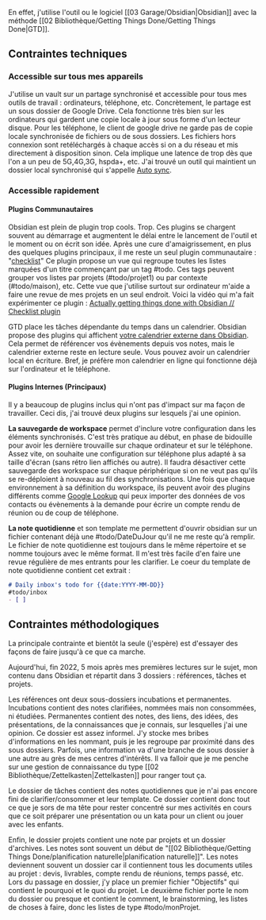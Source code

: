 En effet, j'utilise l'outil ou le logiciel [[03 Garage/Obsidian|Obsidian]] avec la méthode [[02 Bibliothèque/Getting Things Done/Getting Things Done|GTD]].

## Contraintes techniques

### Accessible sur tous mes appareils
J'utilise un vault sur un partage synchronisé et accessible pour tous mes outils de travail : ordinateurs, téléphone, etc.
Concrètement, le partage est un sous dossier de Google Drive.
Cela fonctionne très bien sur les ordinateurs qui gardent une copie locale à jour sous forme d'un lecteur disque.
Pour les téléphone, le client de google drive ne garde pas de copie locale synchronisée de fichiers ou de sous dossiers.
Les fichiers hors connexion sont retéléchargés à chaque accès si on a du réseau  et mis directement à disposition sinon.
Cela implique une latence de trop dès que l'on a un peu de 5G,4G,3G, hspda+, etc.
J'ai trouvé un outil qui maintient un dossier local synchronisé qui s'appelle [Auto sync](https://play.google.com/store/apps/details?id=com.ttxapps.drivesync).

### Accessible rapidement

#### Plugins Communautaires

Obsidian est plein de plugin trop cools.
Trop.
Ces plugins se chargent souvent au démarrage et augmentent le délai entre le lancement de l'outil et le moment ou on écrit son idée.
Après une cure d'amaigrissement, en plus des quelques plugins principaux, il me reste un seul plugin communautaire : "[checklist](https://obsidian.md/plugins?id=obsidian-checklist-plugin)"
Ce plugin propose un vue qui regroupe toutes les listes marquées d'un titre commençant par un tag \#todo.
Ces tags peuvent grouper vos listes par projets (\#todo/projet1) ou par contexte (\#todo/maison), etc.
Cette vue que j'utilise surtout sur ordinateur m'aide a faire une revue de mes projets en un seul endroit.
Voici la vidéo qui m'a fait expérimenter ce plugin :
[Actually getting things done with Obsidian // Checklist plugin](https://www.youtube.com/watch?v=ODhHTngIMJE)

GTD place les tâches dépendante du temps dans un calendrier.
Obsidian propose des plugins qui affichent [votre calendrier externe dans Obsidian](https://obsidian.md/plugins?id=obsidian-full-calendar).
Cela permet de référencer vos évènements depuis vos notes, mais le calendrier externe reste en lecture seule.
Vous pouvez avoir un calendrier local en écriture.
Bref, je préfère mon calendrier en ligne qui fonctionne déjà sur l'ordinateur et le téléphone.

#### Plugins Internes (Principaux)

Il y a beaucoup de plugins inclus qui n'ont pas d'impact sur ma façon de travailler.
Ceci dis, j'ai trouvé deux plugins sur lesquels j'ai une opinion.

**La sauvegarde de workspace** permet d'inclure votre configuration dans les éléments synchronisés.
C'est très pratique au début, en phase de bidouille pour avoir les dernière trouvaille sur chaque ordinateur et sur le téléphone.
Assez vite, on souhaite une configuration sur téléphone plus adapté à sa taille d'écran (sans rétro lien affichés ou autre).
Il faudra désactiver cette sauvegarde des workspace sur chaque périphérique si on ne veut pas qu'ils se re-déploient à nouveau au fil des synchronisations.
Une fois que chaque environnement à sa définition du workspace, ils peuvent avoir des plugins différents comme [Google Lookup](https://obsidian.md/plugins?id=obsidian-google-lookup) qui peux importer des données de vos contacts ou évènements à la demande pour écrire un compte rendu de réunion ou de coup de téléphone.

**La note quotidienne** et son template me permettent d'ouvrir obsidian sur un fichier contenant déjà une \#todo/DateDuJour qu'il ne me reste qu'à remplir.
Le fichier de note quotidienne est toujours dans le même répertoire et se nomme toujours avec le même format.
Il m'est très facile d'en faire une revue régulière de mes entrants pour les clarifier.
Le coeur du template de note quotidienne contient cet extrait :

```md
# Daily inbox's todo for {{date:YYYY-MM-DD}}
#todo/inbox
- [ ] 
```

## Contraintes méthodologiques

La principale contrainte et bientôt la seule (j'espère) est d'essayer des façons de faire jusqu'à ce que ca marche.

Aujourd'hui, fin 2022, 5 mois après mes premières lectures sur le sujet, mon contenu dans Obsidian et répartit dans 3 dossiers : références, tâches et projets.

Les références ont deux sous-dossiers incubations et permanentes.
Incubations contient des notes clarifiées, nommées mais non consommées, ni étudiées.
Permanentes contient des notes, des liens, des idées, des présentations, de la connaissances que je connais, sur lesquelles j'ai une opinion.
Ce dossier est assez informel.
J'y stocke mes bribes d'informations en les nommant, puis je les regroupe par proximité dans des sous dossiers.
Parfois, une information va d'une branche de sous dossier à une autre au grès de mes centres d'intérêts.
Il va falloir que je me penche sur une gestion de connaissance du type [[02 Bibliothèque/Zettelkasten|Zettelkasten]] pour ranger tout ça.

Le dossier de tâches contient des notes quotidiennes que je n'ai pas encore fini de clarifier/consommer et leur template.
Ce dossier contient donc tout ce que je sors de ma tête pour rester concentré sur mes activités en cours que ce soit préparer une présentation ou un kata pour un client ou jouer avec les enfants.

Enfin, le dossier projets contient une note par projets et un dossier d'archives.
Les notes sont souvent un début de "[[02 Bibliothèque/Getting Things Done/planification naturelle|planification naturelle]]".
Les notes deviennent souvent un dossier car il contiennent tous les documents utiles au projet : devis, livrables, compte rendu de réunions, temps passé, etc.
Lors du passage en dossier, j'y place un premier fichier "Objectifs" qui contient le pourquoi et le quoi du projet.
Le deuxième fichier porte le nom du dossier ou presque et contient le comment, le brainstorming, les listes de choses à faire, donc les listes de type \#todo/monProjet.

